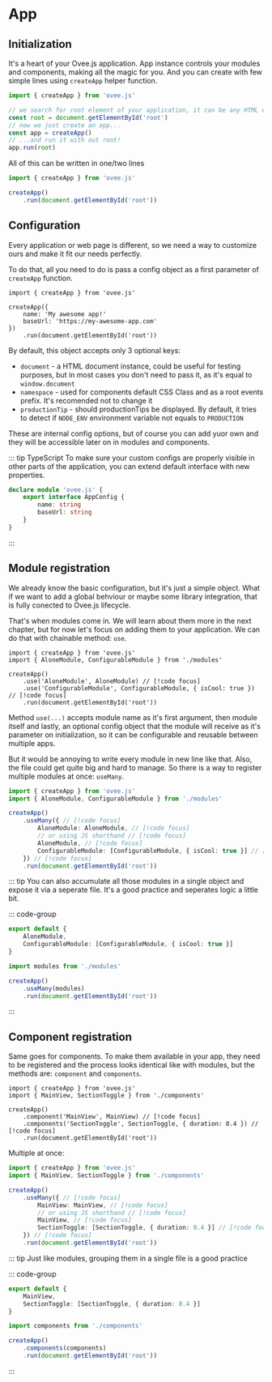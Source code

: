 # App

## Initialization

It's a heart of your Ovee.js application. App instance controls your modules and components, making all the magic for you. And you can create with few simple lines using `createApp` helper function.

```ts
import { createApp } from 'ovee.js'

// we search for root element of your application, it can be any HTML element, also <body> 
const root = document.getElementById('root')
// now we just create an app...
const app = createApp()
// ...and run it with out root!
app.run(root)
```

All of this can be written in one/two lines

```ts
import { createApp } from 'ovee.js'

createApp()
    .run(document.getElementById('root'))
```

## Configuration

Every application or web page is different, so we need a way to customize ours and make it fit our needs perfectly.

To do that, all you need to do is pass a config object as a first parameter of `createApp` function.

```ts{4-5}
import { createApp } from 'ovee.js'

createApp({
    name: 'My awesome app!'
    baseUrl: 'https://my-awesome-app.com'
})
    .run(document.getElementById('root'))
```

By default, this object accepts only 3 optional keys:
 - `document` - a HTML document instance, could be useful for testing purposes, but in most cases you don't need to pass it, as it's equal to `window.document`
 - `namespace` - used for components default CSS Class and as a root events prefix. It's recomended not to change it
 - `productionTip` - should productionTips be displayed. By default, it tries to detect if `NODE_ENV` environment variable not equals to `PRODUCTION`

These are internal config options, but of course you can add yuor own and they will be accessible later on in modules and components.

::: tip TypeScript
To make sure your custom configs are properly visible in other parts of the application, you can extend default interface with new properties.

```ts
declare module 'ovee.js' {
    export interface AppConfig {
        name: string
        baseUrl: string
    }
}
```
:::

## Module registration

We already know the basic configuration, but it's just a simple object. What if we want to add a global behviour or maybe some library integration, that is fully conected to Ovee.js lifecycle.

That's when modules come in. We will learn about them more in the next chapter, but for now let's focus on adding them to your application. We can do that with chainable method: `use`.

```ts{5-6}
import { createApp } from 'ovee.js'
import { AloneModule, ConfigurableModule } from './modules'

createApp()
    .use('AloneModule', AloneModule) // [!code focus]
    .use('ConfigurableModule', ConfigurableModule, { isCool: true }) // [!code focus]
    .run(document.getElementById('root'))
```

Method `use(...)` accepts module name as it's first argument, then module itself and lastly, an optional config object that the module will receive as it's parameter on initialization, so it can be configurable and reusable between multiple apps.

But it would be annoying to write every module in new line like that. Also, the file could get quite big and hard to manage. So there is a way to register multiple modules at once: `useMany`.

```ts
import { createApp } from 'ovee.js'
import { AloneModule, ConfigurableModule } from './modules'

createApp()
    .useMany({ // [!code focus]
        AloneModule: AloneModule, // [!code focus]
        // or using JS shorthand // [!code focus]
        AloneModule, // [!code focus]
        ConfigurableModule: [ConfigurableModule, { isCool: true }] // [!code focus]
    }) // [!code focus]
    .run(document.getElementById('root'))
```

::: tip
You can also accumulate all those modules in a single object and expose it via a seperate file. It's a good practice and seperates logic a little bit.

::: code-group
```ts [modules.ts]
export default {
    AloneModule,
    ConfigurableModule: [ConfigurableModule, { isCool: true }]
}
```

```ts [main.ts]
import modules from './modules'

createApp()
    .useMany(modules)
    .run(document.getElementById('root'))
```
:::

## Component registration

Same goes for components. To make them available in your app, they need to be registered and the process looks identical like with modules, but the methods are: `component` and `components`.

```ts{5-6}
import { createApp } from 'ovee.js'
import { MainView, SectionToggle } from './components'

createApp()
    .component('MainView', MainView) // [!code focus]
    .components('SectionToggle', SectionToggle, { duration: 0.4 }) // [!code focus]
    .run(document.getElementById('root'))
```

Multiple at once:

```ts
import { createApp } from 'ovee.js'
import { MainView, SectionToggle } from './components'

createApp()
    .useMany({ // [!code focus]
        MainView: MainView, // [!code focus]
        // or using JS shorthand // [!code focus]
        MainView, // [!code focus]
        SectionToggle: [SectionToggle, { duration: 0.4 }] // [!code focus]
    }) // [!code focus]
    .run(document.getElementById('root'))
```

::: tip
Just like modules, grouping them in a single file is a good practice

::: code-group
```ts [components.ts]
export default {
    MainView,
    SectionToggle: [SectionToggle, { duration: 0.4 }]
}
```

```ts [main.ts]
import components from './components'

createApp()
    .components(components)
    .run(document.getElementById('root'))
```
:::
